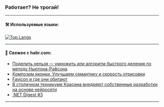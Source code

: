### Работает? Не трогай!

---
<!--
#### 🛠️ Technical stack:

![Java](https://img.shields.io/badge/Java-informational?logo=Oracle&style=flat&logoColor=white&color=FF4500)
![Kotlin](https://img.shields.io/badge/Kotlin-informational?logo=Kotlin&style=flat&logoColor=white&color=774D97)
![TS](https://img.shields.io/badge/TypeScript-informational?logo=typeScript&style=flat&logoColor=black&color=017acc)
![Python](https://img.shields.io/badge/Python-informational?logo=Python&style=flat&logoColor=black&color=ffdd54) <br>
![Spring](https://img.shields.io/badge/Spring-informational?logo=Spring&style=flat&logoColor=white&color=6DB33F) 
![SpringBoot](https://img.shields.io/badge/SpringBoot-informational?logo=SpringBoot&style=flat&logoColor=white&color=6DB33F)
![Nest](https://img.shields.io/badge/NestJS-informational?logo=NestJS&style=flat&logoColor=white&color=E0234E) 
![NodeJS](https://img.shields.io/badge/NodeJS-informational?logo=node.js&style=flat&logoColor=white&color=70A760)<br>
![PostgreSQL](https://img.shields.io/badge/PostgreSQL-informational?logo=PostgreSQL&style=flat&logoColor=white&color=DAA520)
![MongoDB](https://img.shields.io/badge/MongoDB-informational?logo=MongoDB&style=flat&logoColor=white&color=870000)
![Apache](https://img.shields.io/badge/Apache-informational?logo=apache&style=flat&logoColor=white&color=f74e28)

___ 
-->

#### 🛠️ Используемые языки:

[![Top Langs](https://github-readme-stats-u2qms2cxw-advtsettinggmailcoms-projects.vercel.app/api/top-langs/?username=zloylis&langs_count=10&hide_title=true&title_color=e6edf3&size_weight=0.5&count_weight=0.5&layout=compact&hide_progress=true&hide_border=true&theme=dracula)](https://github.com/zloylis)

<!---


####  :octocat:&nbsp;&nbsp; Статистика:

![GitHub stats](https://github-readme-stats-u2qms2cxw-advtsettinggmailcoms-projects.vercel.app/api?username=zloylis&show_icons=true&hide_border=true&theme=dracula&title_color=e6edf3&include_all_commits=true&count_private=true&hide_rank=false&hide_title=true&rank_icon=github)
-->
---

#### 💬 Свежее с habr.com:

<!-- BLOG-POST-LIST:START -->
- [Поделить нельзя — умножить или алгоритм быстрого деления по методу Ньютона-Рафсона](https://habr.com/ru/companies/ruvds/articles/836054/?utm_source=habrahabr&utm_medium=rss&utm_campaign=836054)
- [Композим иконки. Улучшаем семантику и скорость отрисовки](https://habr.com/ru/companies/vk/articles/840862/?utm_source=habrahabr&utm_medium=rss&utm_campaign=840862)
- [Favicon и где они обитают](https://habr.com/ru/companies/simbirsoft/articles/840780/?utm_source=habrahabr&utm_medium=rss&utm_campaign=840780)
- [В столичном техникуме Красина внедряют собственные разработки на основе нейросети](https://habr.com/ru/articles/840848/?utm_source=habrahabr&utm_medium=rss&utm_campaign=840848)
- [.NET Digest #3](https://habr.com/ru/companies/pvs-studio/articles/840830/?utm_source=habrahabr&utm_medium=rss&utm_campaign=840830)
<!-- BLOG-POST-LIST:END -->

---
